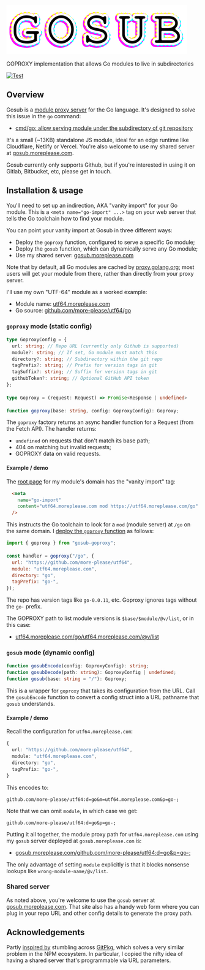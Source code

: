 ![GOSUB](assets/gosub.svg)

GOPROXY implementation that allows Go modules to live in subdirectories

[![Test](https://github.com/more-please/gosub-goproxy/actions/workflows/test.yml/badge.svg)](https://github.com/more-please/gosub-goproxy/actions/workflows/test.yml)

## Overview

Gosub is a [module proxy server](https://go.dev/ref/mod#goproxy-protocol) for the Go language. It's designed to solve this issue in the `go` command:

- [cmd/go: allow serving module under the subdirectory of git repository](https://github.com/golang/go/issues/34055)

It's a small (~13KB) standalone JS module, ideal for an edge runtime like Cloudflare, Netlify or Vercel. You're also welcome to use my shared server at [gosub.moreplease.com](https://gosub.moreplease.com).

Gosub currently only supports Github, but if you're interested in using it on Gitlab, Bitbucket, etc, please get in touch.

## Installation & usage

You'll need to set up an indirection, AKA "vanity import" for your Go module. This is a `<meta name="go-import" ...>` tag on your web server that tells the Go toolchain how to find your module.

You can point your vanity import at Gosub in three different ways:

- Deploy the `goproxy` function, configured to serve a specific Go module;
- Deploy the `gosub` function, which can dynamically serve any Go module;
- Use my shared server: [gosub.moreplease.com](https://gosub.moreplease.com)

Note that by default, all Go modules are cached by [proxy.golang.org](https://proxy.golang.org); most users will get your module from there, rather than directly from your proxy server.

I'll use my own "UTF-64" module as a worked example:

- Module name: [utf64.moreplease.com](https://utf64.moreplease.com)
- Go source: [github.com/more-please/utf64/go](https://github.com/more-please/utf64/tree/main/go)

### `goproxy` mode (static config)

```TypeScript
type GoproxyConfig = {
  url: string; // Repo URL (currently only Github is supported)
  module?: string; // If set, Go module must match this
  directory?: string; // Subdirectory within the git repo
  tagPrefix?: string; // Prefix for version tags in git
  tagSuffix?: string; // Suffix for version tags in git
  githubToken?: string; // Optional GitHub API token
};

type Goproxy = (request: Request) => Promise<Response | undefined>

function goproxy(base: string, config: GoproxyConfig): Goproxy;
```

The `goproxy` factory returns an async handler function for a Request (from the Fetch API). The handler returns:

- `undefined` on requests that don't match its base path;
- 404 on matching but invalid requests;
- GOPROXY data on valid requests.

#### Example / demo

The [root page](https://github.com/more-please/utf64/blob/main/website/src/routes/%2Bpage.svelte) for my module's domain has the "vanity import" tag:

```HTML
  <meta
    name="go-import"
    content="utf64.moreplease.com mod https://utf64.moreplease.com/go"
  />
```

This instructs the Go toolchain to look for a `mod` (module server) at `/go` on the same domain. I [deploy the `goproxy` function](https://github.com/more-please/utf64/blob/main/website/src/routes/go/%5B...goproxy%5D/%2Bserver.ts) as follows:

```JavaScript
import { goproxy } from "gosub-goproxy";

const handler = goproxy("/go", {
  url: "https://github.com/more-please/utf64",
  module: "utf64.moreplease.com",
  directory: "go",
  tagPrefix: "go-",
});
```

The repo has version tags like `go-0.0.11`, etc. Goproxy ignores tags without the `go-` prefix.

The GOPROXY path to list module versions is `$base/$module/@v/list`, or in this case:

- [utf64.moreplease.com/go/utf64.moreplease.com/@v/list](https://utf64.moreplease.com/go/utf64.moreplease.com/@v/list)

### `gosub` mode (dynamic config)

```TypeScript
function gosubEncode(config: GoproxyConfig): string;
function gosubDecode(path: string): GoproxyConfig | undefined;
function gosub(base: string = "/"): Goproxy;
```

This is a wrapper for `goproxy` that takes its configuration from the URL. Call the `gosubEncode` function to convert a config struct into a URL pathname that `gosub` understands.

#### Example / demo

Recall the configuration for `utf64.moreplease.com`:

```TypeScript
{
  url: "https://github.com/more-please/utf64",
  module: "utf64.moreplease.com",
  directory: "go",
  tagPrefix: "go-",
}
```

This encodes to:

```
github.com/more-please/utf64:d=go&m=utf64.moreplease.com&p=go-;
```

Note that we can omit `module`, in which case we get:

```
github.com/more-please/utf64:d=go&p=go-;
```

Putting it all together, the module proxy path for `utf64.moreplease.com` using my `gosub` server deployed at `gosub.moreplease.com` is:

- [gosub.moreplease.com/github.com/more-please/utf64:d=go&p=go-;](https://gosub.moreplease.com/github.com/more-please/utf64:d=go&p=go-;)

The only advantage of setting `module` explicitly is that it blocks nonsense lookups like `wrong-module-name/@v/list`.

### Shared server

As noted above, you're welcome to use the `gosub` server at [gosub.moreplease.com](https://gosub.moreplease.com). That site also has a handy web form where you can plug in your repo URL and other config details to generate the proxy path.

## Acknowledgements

Partly [inspired by](https://mastodon.scot/@iainmerrick/111069329750890072) stumbling across [GitPkg](https://gitpkg.vercel.app), which solves a very similar problem in the NPM ecosystem. In particular, I copied the nifty idea of having a shared server that's programmable via URL parameters.
